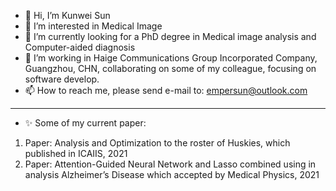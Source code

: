 - 👋 Hi, I’m Kunwei Sun
- 👀 I’m interested in Medical Image  
- 🌱 I’m currently looking for a PhD degree in Medical image analysis and Computer-aided diagnosis
- 💞️ I’m working in Haige Communications Group Incorporated Company, Guangzhou, CHN, collaborating on some of my colleague, focusing on software develop. 
- 📫 How to reach me, please send e-mail to: empersun@outlook.com
---------------------------------------------------------------------------------------------------------------------------------------------------------------------------------
- ✨ Some of my current paper:
1.	Paper: Analysis and Optimization to the roster of Huskies, which published in ICAIIS, 2021
2.	Paper: Attention-Guided Neural Network and Lasso combined using in analysis Alzheimer’s Disease which accepted by Medical Physics, 2021

<!---
empersun/empersun is a ✨ special ✨ repository because its `README.md` (this file) appears on your GitHub profile.
You can click the Preview link to take a look at your changes.
----------------------------------------------------------------------------------------------------------------------------------------------------------------------------------
- ✨ Some of my  current research projects include:
          Computational medical imaging (e.g trusted diagnostic systems, deep pathological diagnosis, etc)
          AI for healthcare (e.g. EEG signal analysis, computational genomes for COVID-19, etc)
          Learning-based visual data analysis and quality improvement
          Security in deep learning (e.g. adversarial attack/training)
           Deep model compression for edge devices
           
--->

